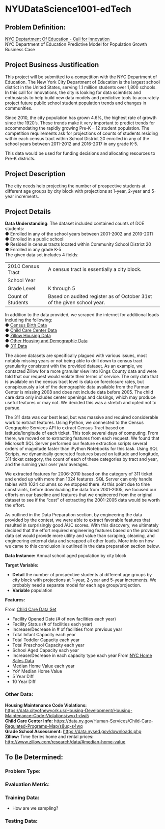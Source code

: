 # NYUDataScience1001-edTech

## Problem Definition:

[NYC Deptartment Of Education - Call for Innovation](http://www.nyc.gov/html/cfi/html/DOE/index.html#collapse1)  
NYC Department of Education
Predictive Model for Population Growth Business Case

## Project Business Justification 	
This project will be submitted to a competition with the NYC Department of Education.  The New York City Department of Education is the largest school district in the United States, serving 1.1 million students over 1,800 schools.  In this call for innovations, the city is looking for data scientists and enthusiasts to help build new data models and predictive tools to accurately project future public school student population trends and changes in communities.

Since 2010, the city population has grown 4.6%, the highest rate of growth since the 1920’s.  These trends make it very important to predict trends for accommodating the rapidly growing Pre-K – 12 student population.  The competition requirements ask for projections of counts of students residing within each census tract within School District 20 enrolled in any of the school years between 2011-2012 and 2016-2017 in any grade K-5.

This data would be used for funding decisions and allocating resources to Pre-K districts.



## Project Description 
The city needs help projecting the number of prospective students at different age groups by city block with projections at 1-year, 2-year and 5-year increments.

## Project Details
**Data Understanding:**
The dataset included contained counts of DOE students:  
●	Enrolled in any of the school years between 2001-2002 and 2010-2011  
●	Enrolled in a public school  
●	Resided in census tracts located within Community School District 20  
●	Enrolled in any grade K-5  
The given data set includes 4 fields:  

|   |  |
| ------------- | ------------- |
| 2010 Census Tract  | A census tract is essentially a city block.  |
| School Year  |  |
| Grade Level  | K through 5 |
| Count of Students  | Based on audited register as of October 31st of the given school year. |



In addition to the data provided, we scraped the internet for additional leads including the following:  
●	[Census Birth Data](http://factfinder.census.gov/faces/nav/jsf/pages/index.xhtml)  
●	[Child Care Center Data](https://data.ny.gov/Human-Services/Child-Care-Regulated-Programs-Map/s8uq-s4wq)  
●	[Zillow Housing Data](http://www.zillow.com/research/data/)  
●	[Other Housing and Demographic Data](http://datasearch.furmancenter.org/)  
●	[311 Data](https://nycopendata.socrata.com/)  

The above datasets are specifically plagued with various issues, most notably missing years or not being able to drill down to census tract granularity consistent with the provided dataset.  As an example, we contacted Zillow for a more granular view into Kings County data and were told that our request would violate their terms of service.  The only data that is available on the census tract level is data on foreclosure rates, but conspicuously a lot of the demographic data available from the Furman Center is missing 2008 and does not include data before 2005.  The child care data only includes center openings and closings, which may produce useful features or may not.  We decided this was a stretch and opted not to pursue.  

The 311 data was our best lead, but was massive and required considerable work to extract features.  Using Python, we connected to the Census Geographic Services API to extract Census Tract based on latitude/longitude of each ticket.  This took several days of computing.  From there, we moved on to extracting features from each request.  We found that Microsoft SQL Server performed our feature extraction scripts several orders of magnitude faster than iPython Notebooks for this task.  Using SQL Scripts, we dynamically generated features based on latitude and longitude, 311 ticket category, the count of each of these categories by tract and year, and the running year over year averages.  

We extracted features for 2006-2010 based on the category of 311 ticket and ended up with more than 1024 features.   SQL Server can only handle tables with 1024 columns so we stopped there.  At this point due to time constraints, before downloading the data from 2001-2005, we focused our efforts on our baseline and features that we engineered from the original dataset to see if the “cost” of extracting the 2001-2005 data would be worth the effort.

As outlined in the Data Preparation section, by engineering the data provided by the contest, we were able to extract favorable features that resulted in surprisingly good AUC scores.  With this discovery, we ultimately decided that the effort required engineering features based on the provided data set would provide more utility and value than scraping, cleaning, and engineering external data and scrapped all other leads.  More info on how we came to this conclusion is outlined in the data preparation section below.


**Data Instance:**
Annual school aged population by city block 

**Target Variable:**  
* **Detail** the number of prospective students at different age groups by city block with projections at 1-year, 2-year and 5-year increments.  We probably need a separate model for each age group/projection. 
* **Variable** population

**Features:**

From 
[Child Care Data Set](https://data.ny.gov/Human-Services/Child-Care-Regulated-Programs-Map/s8uq-s4wq )    
* Facility Opened Date (# of new facilities each year) 
* Facility Status (# of facilities each year) 
* Increase/Decrease in # of facilities from previous year 
* Total Infant Capacity each year 
* Total Toddler Capacity each year 
* Total Preschool Capacity each year 
* School Aged Capacity each year 
* Increase/Decrease in each capacity type each year
From [NYC Home Sales Data](http://www1.nyc.gov/site/finance/taxes/property-annualized-sales-update.page) 
* Median Home Value each year 
* YoY Median Home Value 
* 5 Year Diff 
* 10 Year Diff 



### Other Data:
**Housing Maintenance Code Violations:** https://data.cityofnewyork.us/Housing-Development/Housing-Maintenance-Code-Violations/wvxf-dwi5  
**Child Care Center Info:**  https://data.ny.gov/Human-Services/Child-Care-Regulated-Programs-Map/s8uq-s4wq  
**Grade School Assessment:** https://data.nysed.gov/downloads.php  
**Zillow:** Time Series home and rental prices: http://www.zillow.com/research/data/#median-home-value  

## To Be Determined:
### Problem Type: 
### Evaluation Metric:
### Training Data: 
* How are we sampling?  

### Testing Data:
